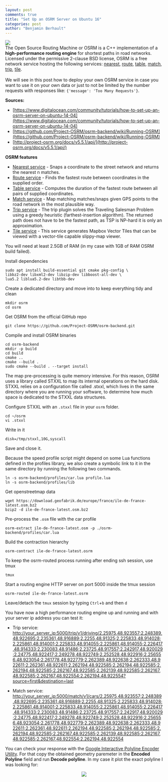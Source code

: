 ```yaml
---
layout: post
comments: true
title: "Set Up an OSRM Server on Ubuntu 16"
categories: post
author: "Benjamin Berhault"
---
```


<div class="row">
  <div class="col grid s12 m6 l3">
    <img src="{{ '/images/osrm.png' | relative_url }}" class="responsive-img">
  </div>
  <div class="col grid s12 m6 l9 ">
    The Open Source Routing Machine or OSRM is a C++ implementation of a <b>high-performance routing engine</b> for shortest paths in road networks. Licensed under the permissive 2-clause BSD license, OSRM is a free network service hosting the following services: <a href="http://project-osrm.org/docs/v5.5.1/api/#nearest-service">nearest</a>, <a href="http://project-osrm.org/docs/v5.5.1/api/#tile-service">route</a>, <a href="http://project-osrm.org/docs/v5.5.1/api/#table-service">table</a>, <a href="http://project-osrm.org/docs/v5.5.1/api/#match-service">match</a>, <a href="http://project-osrm.org/docs/v5.5.1/api/#trip-service">trip</a>, <a href="http://project-osrm.org/docs/v5.5.1/api/#tile-service">tile</a>.<br>
    <br>
    We will see in this post how to deploy your own OSRM service in case you want to use it on your own data or just to not be limited by the number requests with responses like: <code>{'message': 'Too Many Requests'}</code>.
  </div>
</div>

<b>Sources:</b>
* [https://www.digitalocean.com/community/tutorials/how-to-set-up-an-osrm-server-on-ubuntu-14-04](https://www.digitalocean.com/community/tutorials/how-to-set-up-an-osrm-server-on-ubuntu-14-04)
* [https://github.com/Project-OSRM/osrm-backend/wiki/Running-OSRM](https://github.com/Project-OSRM/osrm-backend/wiki/Running-OSRM)
* [http://project-osrm.org/docs/v5.5.1/api/](http://project-osrm.org/docs/v5.5.1/api/)

<b>OSRM features</b>
<ul>
	<li><a href="http://project-osrm.org/docs/v5.5.1/api/#nearest-service">Nearest service</a> - Snaps a coordinate to the street network and returns the nearest n matches.</li>
	<li><a href="http://project-osrm.org/docs/v5.5.1/api/#tile-service">Route service</a> - Finds the fastest route between coordinates in the supplied order.</li>
	<li><a href="http://project-osrm.org/docs/v5.5.1/api/#table-service">Table service</a> - Computes the duration of the fastest route between all pairs of supplied coordinates.</li>
	<li><a href="http://project-osrm.org/docs/v5.5.1/api/#match-service">Match service</a> - Map matching matches/snaps given GPS points to the road network in the most plausible way.</li>
	<li><a href="http://project-osrm.org/docs/v5.5.1/api/#trip-service">Trip service</a> - The trip plugin solves the Traveling Salesman Problem using a greedy heuristic (farthest-insertion algorithm). The returned path does not have to be the fastest path, as TSP is NP-hard it is only an approximation. </li>
	<li><a href="http://project-osrm.org/docs/v5.5.1/api/#tile-service">Tile service</a> - This service generates Mapbox Vector Tiles that can be viewed with a vector-tile capable slippy-map viewer.</li>
</ul>

You will need at least 2.5GB of RAM (in my case with 1GB of RAM OSRM build failed).

Install dependencies
```console
sudo apt install build-essential git cmake pkg-config \
libbz2-dev libxml2-dev libzip-dev libboost-all-dev \
lua5.2 liblua5.2-dev libtbb-dev
```

Create a dedicated directory and move into to keep everything tidy and clean
```console
mkdir osrm
cd osrm
```

Get OSRM from the official GitHub repo
```console
git clone https://github.com/Project-OSRM/osrm-backend.git
```

Compile and install OSRM binaries
```console
cd osrm-backend
mkdir -p build
cd build
cmake ..
cmake --build .
sudo cmake --build . --target install
```

The map pre-processing is quite memory intensive. For this reason, OSRM uses a library called STXXL to map its internal operations on the hard disk. STXXL relies on a configuration file called .stxxl, which lives in the same directory where you are running your software, to determine how much space is dedicated to the STXXL data structures.

Configure STXXL with an `.stxxl` file in your `osrm` folder. 
```console
cd ~/osrm
vi .stxxl
```

Write in it
```console
disk=/tmp/stxxl,10G,syscall
```

Save and close it.

Because the speed profile script might depend on some Lua functions defined in the profiles library, we also create a symbolic link to it in the same directory by running the following two commands.
```console
ln -s osrm-backend/profiles/car.lua profile.lua
ln -s osrm-backend/profiles/lib
```

Get openstreetmap data
```console
wget https://download.geofabrik.de/europe/france/ile-de-france-latest.osm.bz2
bzip2 -d ile-de-france-latest.osm.bz2
```

Pre-process the `.osm` file with the car profile
```console
osrm-extract ile-de-france-latest.osm -p ./osrm-backend/profiles/car.lua
```

Build the contraction hierarchy
```console
osrm-contract ile-de-france-latest.osrm
```

To keep the osrm-routed process running after ending ssh session, use tmux
```console
tmux
```

Start a routing engine HTTP server on port 5000 inside the tmux session
```console
osrm-routed ile-de-france-latest.osrm
```

Leave/detach the `tmux` session by typing `Ctrl`+`b` and then `d`

You have now a high performance routing engine up and running and with your server ip address you can test it:

* Trip service: [http://your_server_ip:5000/trip/v1/driving/2.25975,48.923557;2.248389,48.922695;2.235361,48.916889;2.2255,48.91325;2.225833,48.914028;2.225861,48.914001;2.225833,48.914055;2.225861,48.914055;2.226417,48.914333;2.230083,48.91486;2.23725,48.917557;2.242917,48.920029;2.24775,48.922417;2.249278,48.922749;2.252528,48.922916;2.256556,48.923054;2.261778,48.922779;2.262389,48.922638;2.262333,48.922611;2.262361,48.922611;2.262194,48.922585;2.262194,48.922585;2.262194,48.922585;2.262167,48.922585;2.262139,48.922585;2.262167,48.922585;2.262167,48.922554;2.262194,48.922554?source=first&destination=last](http://your_server_ip:5000/trip/v1/driving/2.25975,48.923557;2.248389,48.922695;2.235361,48.916889;2.2255,48.91325;2.225833,48.914028;2.225861,48.914001;2.225833,48.914055;2.225861,48.914055;2.226417,48.914333;2.230083,48.91486;2.23725,48.917557;2.242917,48.920029;2.24775,48.922417;2.249278,48.922749;2.252528,48.922916;2.256556,48.923054;2.261778,48.922779;2.262389,48.922638;2.262333,48.922611;2.262361,48.922611;2.262194,48.922585;2.262194,48.922585;2.262194,48.922585;2.262167,48.922585;2.262139,48.922585;2.262167,48.922585;2.262167,48.922554;2.262194,48.922554?source=first&destination=last)

* Match service: [http://your_server_ip:5000/match/v1/cars/2.25975,48.923557;2.248389,48.922695;2.235361,48.916889;2.2255,48.91325;2.225833,48.914028;2.225861,48.914001;2.225833,48.914055;2.225861,48.914055;2.226417,48.914333;2.230083,48.91486;2.23725,48.917557;2.242917,48.920029;2.24775,48.922417;2.249278,48.922749;2.252528,48.922916;2.256556,48.923054;2.261778,48.922779;2.262389,48.922638;2.262333,48.922611;2.262361,48.922611;2.262194,48.922585;2.262194,48.922585;2.262194,48.922585;2.262167,48.922585;2.262139,48.922585;2.262167,48.922585;2.262167,48.922554;2.262194,48.922554](http://your_server_ip:5000/match/v1/cars/2.25975,48.923557;2.248389,48.922695;2.235361,48.916889;2.2255,48.91325;2.225833,48.914028;2.225861,48.914001;2.225833,48.914055;2.225861,48.914055;2.226417,48.914333;2.230083,48.91486;2.23725,48.917557;2.242917,48.920029;2.24775,48.922417;2.249278,48.922749;2.252528,48.922916;2.256556,48.923054;2.261778,48.922779;2.262389,48.922638;2.262333,48.922611;2.262361,48.922611;2.262194,48.922585;2.262194,48.922585;2.262194,48.922585;2.262167,48.922585;2.262139,48.922585;2.262167,48.922585;2.262167,48.922554;2.262194,48.922554)

You can check your response with the [Google Interactive Polyline Encoder Utility](https://developers.google.com/maps/documentation/utilities/polylineutility). For that copy the obtained geometry paremeter in the <b>Encoded Polyline</b> field and run <b>Decode polyline</b>. In my case it plot the exact polyline I was looking for:

<center>
	<img src="{{ '/images/08-OSRM/01-OSRM.png' | relative_url }}" class="responsive-img">
</center>